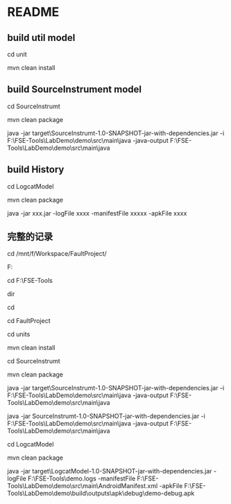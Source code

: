 # README



## build util model

cd unit

mvn clean install

## build SourceInstrument model

cd SourceInstrumt

mvn clean package

java -jar target\SourceInstrumt-1.0-SNAPSHOT-jar-with-dependencies.jar -i F:\FSE-Tools\LabDemo\demo\src\main\java -java-output F:\FSE-Tools\LabDemo\demo\src\main\java



## build History 

cd LogcatModel

mvn clean package

java -jar xxx.jar -logFile  xxxx -manifestFile xxxxx -apkFile xxxx







## 完整的记录



cd /mnt/f/Workspace/FaultProject/ 

F:

cd  F:\FSE-Tools

dir

cd 

cd FaultProject

cd units

mvn clean install



cd SourceInstrumt

mvn clean package

java -jar target\SourceInstrumt-1.0-SNAPSHOT-jar-with-dependencies.jar -i F:\FSE-Tools\LabDemo\demo\src\main\java -java-output F:\FSE-Tools\LabDemo\demo\src\main\java

java -jar SourceInstrumt-1.0-SNAPSHOT-jar-with-dependencies.jar -i F:\FSE-Tools\LabDemo\demo\src\main\java -java-output F:\FSE-Tools\LabDemo\demo\src\main\java







cd LogcatModel

mvn clean package

java -jar target\LogcatModel-1.0-SNAPSHOT-jar-with-dependencies.jar -logFile  F:\FSE-Tools\demo.logs -manifestFile F:\FSE-Tools\LabDemo\demo\src\main\AndroidManifest.xml -apkFile F:\FSE-Tools\LabDemo\demo\build\outputs\apk\debug\demo-debug.apk